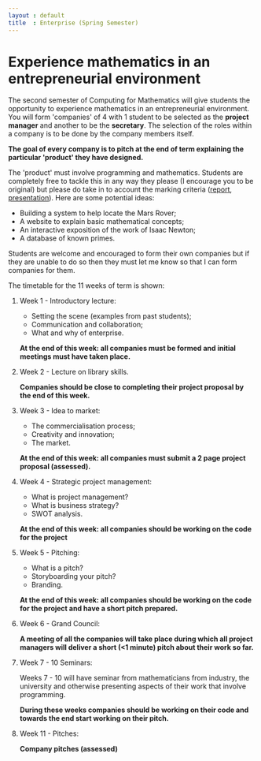 ```yaml
---
layout : default
title  : Enterprise (Spring Semester)
---
```


# Experience mathematics in an entrepreneurial environment

The second semester of Computing for Mathematics will give students the opportunity to experience mathematics in an entrepreneurial environment. You will form 'companies' of 4 with 1 student to be selected as the **project manager** and another to be the **secretary**. The selection of the roles within a company is to be done by the company members itself.

**The goal of every company is to pitch at the end of term explaining the particular 'product' they have designed.**

The 'product' must involve programming and mathematics. Students are completely free to tackle this in any way they please (I encourage you to be original) but please do take in to account the marking criteria ([report](./project_report_criteria_ma1003.pdf), [presentation](./presentation_criteria_ma1003.pdf)). Here are some potential ideas:

- Building a system to help locate the Mars Rover;
- A website to explain basic mathematical concepts;
- An interactive exposition of the work of Isaac Newton;
- A database of known primes.

Students are welcome and encouraged to form their own companies but if they are unable to do so then they must let me know so that I can form companies for them.

The timetable for the 11 weeks of term is shown:

1. Week 1 - Introductory lecture:

    - Setting the scene (examples from past students);
    - Communication and collaboration;
    - What and why of enterprise.

    **At the end of this week: all companies must be formed and initial meetings must have taken place.**

2. Week 2 - Lecture on library skills.

    **Companies should be close to completing their project proposal by the end of this week.**

3. Week 3 - Idea to market:

    - The commercialisation process;
    - Creativity and innovation;
    - The market.

    **At the end of this week: all companies must submit a 2 page project proposal (assessed).**

4. Week 4 - Strategic project management:

    - What is project management?
    - What is business strategy?
    - SWOT analysis.

    **At the end of this week: all companies should be working on the code for the project**

5. Week 5 - Pitching:

    - What is a pitch?
    - Storyboarding your pitch?
    - Branding.

    **At the end of this week: all companies should be working on the code for the project and have a short pitch prepared.**

6. Week 6 - Grand Council:

    **A meeting of all the companies will take place during which all project managers will deliver a short (<1 minute) pitch about their work so far.**

7. Week 7 - 10 Seminars:

    Weeks 7 - 10 will have seminar from mathematicians from industry, the university and otherwise presenting aspects of their work that involve programming.

    **During these weeks companies should be working on their code and towards the end start working on their pitch.**

8. Week 11 - Pitches:

    **Company pitches (assessed)**
